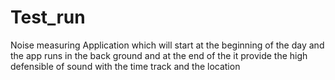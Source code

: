 # Test_run
Noise measuring Application which will start at the beginning of the day and the app runs in the back ground and at the end of the it provide the high defensible of sound with the time track and the location 
